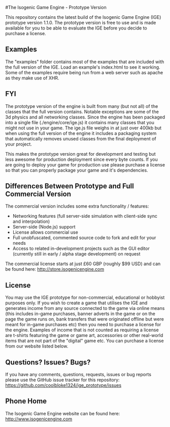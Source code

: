 #The Isogenic Game Engine - Prototype Version

This repository contains the latest build of the Isogenic Game Engine (IGE) prototype version 1.1.0. The prototype version is free to use and is made available for you to be able to evaluate the IGE before you decide to purchase a license.

## Examples

The "examples" folder contains most of the examples that are included with the full version of the IGE. Load an example's index.html to see it working. Some of the examples require being run from a web server such as apache as they make use of XHR.

## FYI
The prototype version of the engine is built from many (but not all) of the classes that the full version contains. Notable exceptions are some of the 3d physics and all networking classes. Since the engine has been packaged into a single file (./engine/core/ige.js) it contains many classes that you might not use in your game. The ige.js file weighs in at just over 400kb but when using the full version of the engine it includes a packaging system that automatically removes unused classes from the final deployment of your project.

This makes the prototype version great for development and testing but less awesome for production deployment since every byte counts. If you are going to deploy your game for production use please purchase a license so that you can properly package your game and it's dependencies.

## Differences Between Prototype and Full Commercial Version
The commercial version includes some extra functionality / features:

* Networking features (full server-side simulation with client-side sync and interpolation)
* Server-side (Node.js) support
* License allows commercial use
* Full unobfuscated, commented source code to fork and edit for your needs
* Access to related in-development projects such as the GUI editor (currently still in early / alpha stage development) on request

The commercial license starts at just £60 GBP (roughly $99 USD) and can be found here: http://store.isogenicengine.com

## License

You may use the IGE prototype for non-commercial, educational or hobbyist purposes only. If you wish to create a game that utilises the IGE and generates income from any source connected to the game via online means (this includes in-game purchases, banner adverts in the game or on the page the game runs on, bank transfers that were originated offline but were meant for in-game purchases etc) then you need to purchase a license for the engine. Examples of income that is not counted as requiring a license are t-shirts featuring the game or game art, accessories or other real-world items that are not part of the "digital" game etc. You can purchase a license from our website listed below.

## Questions? Issues? Bugs?
If you have any comments, questions, requests, issues or bug reports please use the GitHub issue tracker for this repository: https://github.com/coolbloke1324/ige_prototype/issues

## Phone Home
The Isogenic Game Engine website can be found here: http://www.isogenicengine.com

